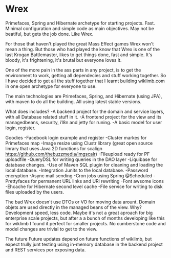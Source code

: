# Wrex
Primefaces, Spring and Hibernate archetype for starting projects. Fast. Minimal configuration and simple code as main objectives. May not be beatiful, but gets the job done. Like Wrex.

For those that haven't played the great Mass Effect games Wrex won't mean a thing. But those who had played the know that Wrex is one of the last Krogan Battlemaster, likes to get things done, fast and simple. It's bloody, it's frightening, it's brutal but everyone loves it. 

One of the more pain in the ass parts in any project, is to get the environment to work, getting all dependecies and stuff working together. So I have decided to get all the stuff together that I learnt building wiklimb.com in one open archetype for everyone to use.

The main technologies are Primefaces, Spring, and Hibernate (using JPA), with maven to do all the building.  All using latest stable versions.

What does includes?
-A backend project for the domain and service layers, with all Database related stuff in it.
-A frontend project for the view and its managedbeans, security, i18n and jetty for runing.
-A basic model for user login, register.

Goodies
-Facebook login example and register
-Cluster markes for Primefaces map
-Image resize using Clustr library (great open source linrary that uses Java 2D functions for scalign https://github.com/thebuzzmedia/imgscalr)
-Fileupload ready for PF uploadfile
-QueryDSL for writing queries in the DAO layer
-Liquibase for database changes. 
-Use of Maven SQL plugin for cleaning and loading the local database.
-Integration Junits to the local database.
-Password encryption
-Async mail sending
-Cron jobs using Spring @Scheduled
-Prettyfaces for permanent URL links and URl rewriting
-Font awsome icons
-Ehcache for Hibernate second level cache
-File service for writing to disk files uploaded by the users.


The bad
Wrex doesn't use DTOs or VO for moving data arount. Domain objets are used directly in the managed beans of the view. Why? Development speed, less code. Maybe it's not a great aproach for big enterprise scale projects, but after a a bunch of months developing like this for wiklimb I found it perfect for smaller projects. No cumberstone code and model changes are trivial to get to the view.  

The future
Future updates depend on future functions of wiklimb, but expect trully junt testing using in-memory database in the backend project and REST services por exposing data.
